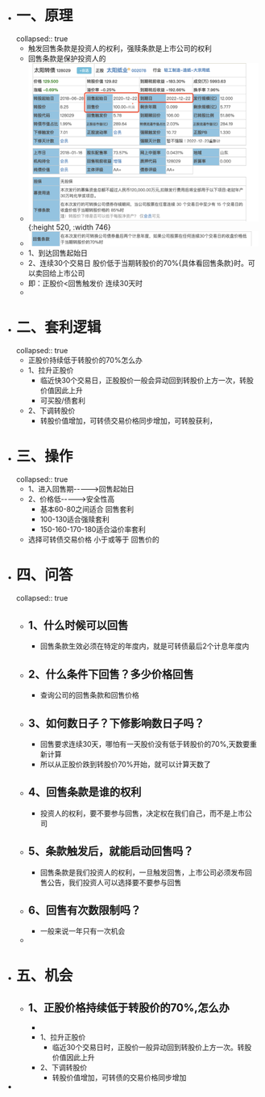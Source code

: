 - # 一、原理
  collapsed:: true
	- 触发回售条款是投资人的权利，强赎条款是上市公司的权利
	- 回售条款是保护投资人的
	- ![image.png](../assets/image_1668607316616_0.png){:height 520, :width 746}
	- ![image.png](../assets/image_1668607448019_0.png)
	- 1、到达回售起始日
	- 2、连续30个交易日 股价低于当期转股价的70%{具体看回售条款}时。可以卖回给上市公司
	- 即：正股价<回售触发价   连续30天时
	-
- # 二、套利逻辑
  collapsed:: true
	- 正股价持续低于转股价的70%怎么办
	- 1、拉升正股价
		- 临近快30个交易日，正股股价一般会异动回到转股价上方一次，转股价值因此上升
		- 可买股/债套利
	- 2、下调转股价
		- 转股价值增加，可转债交易价格同步增加，可转股获利，
- # 三、操作
  collapsed:: true
	- 1、进入回售期----->回售起始日
	- 2、价格低----->安全性高
		- 基本60-80之间适合 回售套利
		- 100-130适合强赎套利
		- 150-160-170-180适合溢价率套利
	- 选择可转债交易价格    小于或等于   回售价的
- # 四、问答
  collapsed:: true
	- ## 1、什么时候可以回售
		- 回售条款生效必须在特定的年度内，就是可转债最后2个计息年度内
	- ## 2、什么条件下回售？多少价格回售
		- 查询公司的回售条款和回售价格
	- ## 3、如何数日子？下修影响数日子吗？
		- 回售要求连续30天，哪怕有一天股价没有低于转股价的70%,天数要重新计算
		- 所以从正股价跌到转股价70%开始，就可以计算天数了
	- ## 4、回售条款是谁的权利
		- 投资人的权利，要不要参与回售，决定权在我们自己，而不是上市公司
	- ## 5、条款触发后，就能启动回售吗？
		- 回售条款是我们投资人的权利，一旦触发回售，上市公司必须发布回售公告，我们投资人可以选择要不要参与回售
	- ## 6、回售有次数限制吗？
		- 一般来说一年只有一次机会
	-
- # 五、机会
	- ## 1、正股价格持续低于转股价的70%,怎么办
		-
		- 1、拉升正股价
			- 临近30个交易日时，正股价一般异动回到转股价上方一次。转股价值因此上升
		- 2、下调转股价
			- 转股价值增加，可转债的交易价格同步增加
-